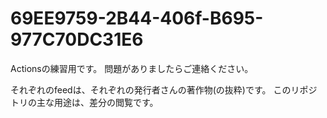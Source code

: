 # 69EE9759-2B44-406f-B695-977C70DC31E6
Actionsの練習用です。
問題がありましたらご連絡ください。

それぞれのfeedは、それぞれの発行者さんの著作物(の抜粋)です。
このリポジトリの主な用途は、差分の閲覧です。
